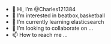 - 👋 Hi, I’m @Charles121384
- 👀 I’m interested in beatbox,basketball
- 🌱 I’m currently learning elasticsearch
- 💞️ I’m looking to collaborate on ...
- 📫 How to reach me ...

<!---
Charles121384/Charles121384 is a ✨ special ✨ repository because its `README.md` (this file) appears on your GitHub profile.
You can click the Preview link to take a look at your changes.
--->
